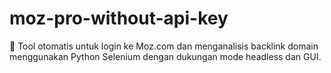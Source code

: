 # moz-pro-without-api-key
🐍 Tool otomatis untuk login ke Moz.com dan menganalisis backlink domain menggunakan Python Selenium dengan dukungan mode headless dan GUI.
